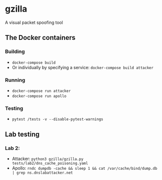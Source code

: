 # gzilla
A visual packet spoofing tool

## The Docker containers
### Building
- `docker-compose build`
- Or individually by specifying a service: `docker-compose build attacker`
### Running
- `docker-compose run attacker`
- `docker-compose run apollo`

### Testing
- `pytest /tests -v --disable-pytest-warnings`

## Lab testing
### Lab 2:
- Attacker: `python3 gzilla/gzilla.py tests/lab2/dns_cache_poisoning.yaml`
- Apollo: `rndc dumpdb -cache && sleep 1 && cat /var/cache/bind/dump.db | grep ns.dnslabattacker.net`
